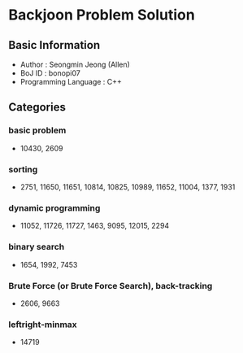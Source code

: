 # Backjoon Problem Solution

## Basic Information
- Author : Seongmin Jeong (Allen)
- BoJ ID : bonopi07
- Programming Language : C++

## Categories

### basic problem
- 10430, 2609

### sorting
- 2751, 11650, 11651, 10814, 10825, 10989, 11652, 11004, 1377, 1931

### dynamic programming
- 11052, 11726, 11727, 1463, 9095, 12015, 2294

### binary search
- 1654, 1992, 7453

### Brute Force (or Brute Force Search), back-tracking
- 2606, 9663

### leftright-minmax
- 14719